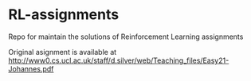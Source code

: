 # RL-assignments
Repo for maintain the solutions of Reinforcement Learning assignments

Original asignment is available at http://www0.cs.ucl.ac.uk/staff/d.silver/web/Teaching_files/Easy21-Johannes.pdf
